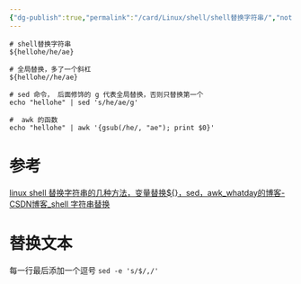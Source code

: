 ```yaml
---
{"dg-publish":true,"permalink":"/card/Linux/shell/shell替换字符串/","noteIcon":"2","created":"2022-09-13T13:16:17+08:00","updated":"2024-10-21T16:58:59+08:00"}
---
```



```shell
# shell替换字符串
${hellohe/he/ae}

# 全局替换，多了一个斜杠
${hellohe//he/ae}

# sed 命令， 后面修饰的 g 代表全局替换，否则只替换第一个
echo "hellohe" | sed 's/he/ae/g'

#  awk 的函数
echo "hellohe" | awk '{gsub(/he/, "ae"); print $0}'
```

# 参考

[linux shell 替换字符串的几种方法，变量替换${}，sed，awk_whatday的博客-CSDN博客_shell 字符串替换](https://blog.csdn.net/whatday/article/details/104963945)

# 替换文本

每一行最后添加一个逗号
`sed -e 's/$/,/'`
